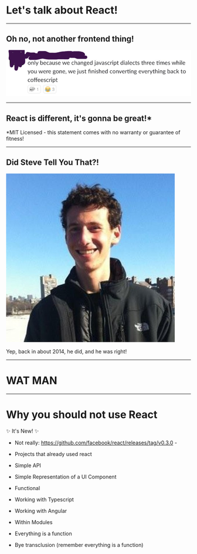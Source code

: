 # Let's talk about React!

---
## Oh no, not another frontend thing!

![angst](/img/frontend-angst.jpg)

---
## React is different, it's gonna be great!*

*MIT Licensed - this statement comes with no warranty or guarantee of fitness!

---
## Did Steve Tell You That?!

![krouse](/img/krouse.jpg)

Yep, back in about 2014, he did, and he was right!

---
# WAT MAN

---
# Why you should not use React

✨ It's New! ✨

- Not really: https://github.com/facebook/react/releases/tag/v0.3.0 -




- Projects that already used react
- Simple API
- Simple Representation of a UI Component
- Functional
- Working with Typescript
- Working with Angular
- Within Modules

- Everything is a function
- Bye transclusion (remember everything is a function)


# 
